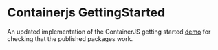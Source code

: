 # Containerjs GettingStarted

An updated implementation of the ContainerJS getting started [demo](https://symphonyoss.github.io/ContainerJS/#getting-started) for checking that the published packages work.
